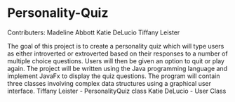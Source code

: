 # Personality-Quiz

Contributers:
Madeline Abbott
Katie DeLucio
Tiffany Leister

The goal of this project is to create a personality
quiz which will type users as either introverted or
extroverted based on their responses to a number of 
multiple choice questions. Users will then be given
an option to quit or play again. The project will 
be written using the Java programming language and
implement JavaFx to display the quiz questions. The program 
will contain three classes involving complex data structures 
using a graphical user interface. 
Tiffany Leister - PersonalityQuiz class 
Katie DeLucio - User Class
